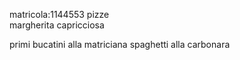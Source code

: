 matricola:1144553
pizze               
margherita
capricciosa




primi
bucatini alla matriciana
spaghetti alla carbonara 


